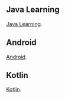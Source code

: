 ## Java Learning
[Java Learning](https://github.com/GlennOu66304/CS-RESOURS-CENTER/blob/master/Java%20Learning/Java%20Learning.md). 

## Android
[Android](https://github.com/GlennOu66304/CS-RESOURS-CENTER/blob/master/Java%20Learning/Android%20development.md).  

## Kotlin
[Kotlin](https://github.com/GlennOu66304/CS-RESOURS-CENTER/blob/master/Java%20Learning/Kotlin.md).  
